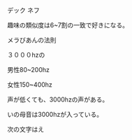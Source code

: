






デック ネフ






趣味の類似度は6~7割の一致で好きになる。





メラびあんの法則





３０００hzの



男性80~200hz 

女性150~400hz

声が低くても、3000hzの声がある。




いの母音は3000hzが入っている。

次の文字はえ







